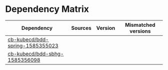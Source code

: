 # Dependency Matrix

Dependency | Sources | Version | Mismatched versions
---------- | ------- | ------- | -------------------
[cb-kubecd/bdd-spring-1585355023](https://github.com/cb-kubecd/bdd-spring-1585355023.git) |  | []() | 
[cb-kubecd/bdd-sbhg-1585356098](https://github.com/cb-kubecd/bdd-sbhg-1585356098.git) |  | []() | 
